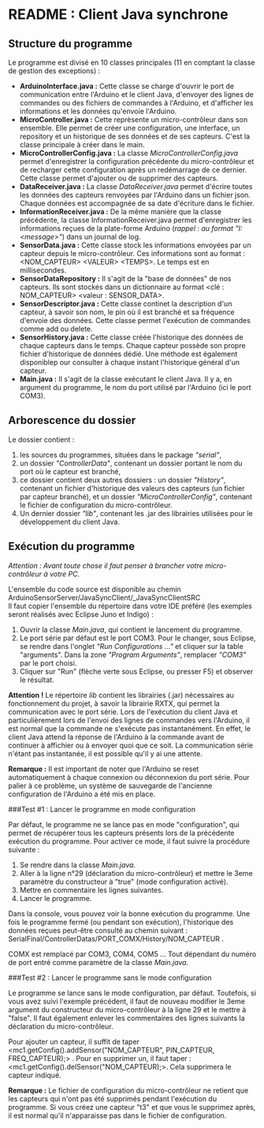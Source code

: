 README : Client Java synchrone
=========

Structure du programme
-------

Le programme est divisé en 10 classes principales (11 en comptant la classe de gestion des exceptions) : 
* __ArduinoInterface.java :__ Cette classe se charge d'ouvrir le port de communication entre l'Arduino et le client Java, d'envoyer des lignes de commandes ou des fichiers de commandes à l'Arduino, et d'afficher les informations et les données qu'envoie l'Arduino. 
* __MicroController.java :__ Cette reprèsente un micro-contrôleur dans son ensemble. Elle permet de créer une configuration, une interface, un repository et un historique de ses données et de ses capteurs. C'est la classe principale à créer dans le main. 
* __MicroControllerConfig.java :__ La classe _MicroControllerConfig.java_ permet d'enregistrer la configuration précédente du micro-contrôleur et de recharger cette configuration après un redémarrage de ce dernier. Cette classe permet d'ajouter ou de supprimer des capteurs.
* __DataReceiver.java :__ La classe _DataReceiver.java_ permet d'écrire toutes les données des capteurs renvoyées par l'Arduino dans un fichier json. Chaque données est accompagnée de sa date d'écriture dans le fichier. 
* __InformationReceiver.java :__ De la même manière que la classe précédente, la classe InformationReceiver.java permet d'enregistrer les informations reçues de la plate-forme Arduino (_rappel : au format "I: &lt;message>"_) dans un journal de log.
* __SensorData.java :__ Cette classe stock les informations envoyées par un capteur depuis le micro-contrôleur. Ces informations sont au format : &lt;NOM_CAPTEUR> &lt;VALEUR> &lt;TEMPS>. Le temps est en millisecondes.
* __SensorDataRepository :__ Il s'agit de la "base de données" de nos capteurs. Ils sont stockés dans un dictionnaire au format &lt;clé : NOM_CAPTEUR> &lt;valeur : SENSOR_DATA>. 
* __SensorDescriptor.java :__ Cette classe continet la description d'un capteur, à savoir son nom, le pin où il est branché et sa fréquence d'envoie des données. Cette classe permet l'exécution de commandes comme add ou delete.
* __SensorHistory.java :__ Cette classe créée l'historique des données de chaque capteurs dans le temps. Chaque capteur possède son propre fichier d'historique de données dédié. Une méthode est également disponiblep our consulter à chaque instant l'historique général d'un capteur.
* __Main.java :__ Il s'agit de la classe exécutant le client Java. Il y a, en argument du programme, le nom du port utilisé par l'Arduino (ici le port COM3). 

Arborescence du dossier
--------
Le dossier contient : 
1. les sources du programmes, situées dans le package _"serial"_,
2. un dossier _"ControllerData"_, contenant un dossier portant le nom du port où le capteur est branché,
3. ce dossier contient deux autres dossiers : un dossier _"History"_, contenant un fichier d'historique des valeurs des capteurs (un fichier par capteur branché), et un dossier _"MicroControllerConfig"_, contenant le fichier de configuration du micro-contrôleur.
4. Un dernier dossier _"lib"_, contenant les .jar des librairies utilisées pour le développement du client Java.

Exécution du programme 
--------
_Attention : Avant toute chose il faut penser à brancher votre micro-contrôleur à votre PC._

L'ensemble du code source est disponible au chemin ArduinoSensorServer/JavaSyncClient/_JavaSyncClientSRC  
Il faut copier l'ensemble du répertoire dans votre IDE préféré (les exemples seront réalisés avec Eclipse Juno et Indigo) : 

1. Ouvrir la classe _Main.java_, qui contient le lancement du programme.  
2. Le port série par défaut est le port COM3. Pour le changer, sous Eclipse, se rendre dans l'onglet _"Run Configurations ..."_ et cliquer sur la table "arguments". Dans la zone _"Program Arguments"_, remplacer _"COM3"_ par le port choisi. 
3. Cliquer sur "Run" (flèche verte sous Eclipse, ou presser F5) et observer le résultat. 


__Attention !__ Le répertoire _lib_ contient les librairies (.jar) nécessaires au fonctionnement du projet, à savoir la librairie RXTX, qui permet la communication avec le port série. 
Lors de l'exécution du client Java et particulièrement lors de l'envoi des lignes de commandes vers l'Arduino, il est normal que la commande ne s'exécute pas instantanément. 
En effet, le client Java attend la réponse de l'Arduino à la commande avant de continuer à affichier ou à envoyer quoi que ce soit. La communication série n'étant pas instantanée, il est possible qu'il y ai une attente. 

__Remarque :__ Il est important de noter que l'Arduino se reset automatiquement à chaque connexion ou déconnexion du port série. Pour palier à ce problème, un système de sauvegarde de l'ancienne configuration de l'Arduino a été mis en place. 

###Test #1 : Lancer le programme en mode configuration

Par défaut, le programme ne se lance pas en mode "configuration", qui permet de récupérer tous les capteurs présents lors de la précédente exécution du programme. Pour activer ce mode, il faut suivre la procédure suivante : 

1. Se rendre dans la classe _Main.java_. 
2. Aller à la ligne n°29 (déclaration du micro-contrôleur) et mettre le 3eme paramètre du constructeur à "true" (mode configuration activé). 
3. Mettre en commentaire les lignes suivantes. 
4. Lancer le programme.

Dans la console, vous pouvez voir la bonne exécution du programme. Une fois le programme fermé (ou pendant son exécution), l'historique des données reçues peut-être consulté au chemin suivant : 
SerialFinal/ControllerDatas/PORT_COMX/History/NOM_CAPTEUR . 

COMX est remplacé par COM3, COM4, COM5 ... Tout dépendant du numéro de port entré comme paramètre de la classe _Main.java_.

###Test #2 : Lancer le programme sans le mode configuration 

Le programme se lance sans le mode configuration, par défaut. Toutefois, si vous avez suivi l'exemple précédent, il faut de nouveau modifier le 3eme argument du constructeur du micro-contrôleur à la ligne 29 et le mettre à "false".
Il faut également enlever les commentaires des lignes suivants la déclaration du micro-contrôleur. 

Pour ajouter un capteur, il suffit de taper &lt;mc1.getConfig().addSensor("NOM_CAPTEUR", PIN_CAPTEUR, FREQ_CAPTEUR);> . Pour en supprimer un, il faut taper :  &lt;mc1.getConfig().delSensor("NOM_CAPTEUR);>. Cela supprimera le capteur indiqué. 

__Remarque :__ Le fichier de configuration du micro-contrôleur ne retient que les capteurs qui n'ont pas été supprimés pendant l'exécution du programme. Si vous créez une capteur "t3" et que vous le supprimez après, il est normal qu'il n'apparaisse pas dans le fichier de configuration. 




